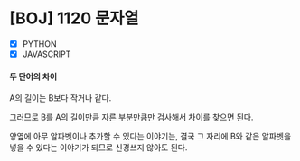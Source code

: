 # [BOJ] 1120 문자열

- [x] PYTHON
- [x] JAVASCRIPT

#### 두 단어의 차이

A의 길이는 B보다 작거나 같다.

그러므로 B를 A의 길이만큼 자른 부분만큼만 검사해서 차이를 찾으면 된다.

양옆에 아무 알파벳이나 추가할 수 있다는 이야기는, 결국 그 자리에 B와 같은 알파벳을 넣을 수 있다는 이야기가 되므로 신경쓰지 않아도 된다.
